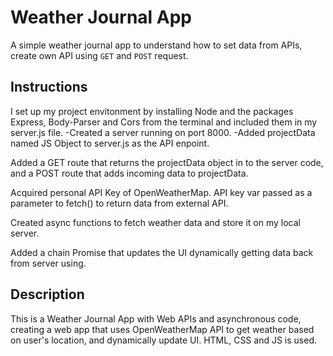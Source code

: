 # Weather Journal App 
A simple weather journal app to understand how to set data from APIs, create own API using `GET` and `POST` request.

## Instructions

I set up my project envitonment by installing Node and the packages Express, Body-Parser and Cors from the terminal and included them in my server.js file.
	-Created a server running on port 8000.
	-Added projectData named JS Object to server.js as the API enpoint.

Added a GET route that returns the projectData object in to the  server code, and a POST route that adds incoming data to projectData.	

Acquired personal API Key of OpenWeatherMap. API key var passed as a parameter to fetch() to return data from external API.

Created async functions to fetch weather data and store it on my local server. 

Added a chain Promise that updates the UI dynamically getting data back from server using.


## Description

This is a  Weather Journal App  with Web APIs and asynchronous code, creating a web app that uses OpenWeatherMap API to get weather based on user's location, and dynamically update UI. HTML, CSS and JS is used.

